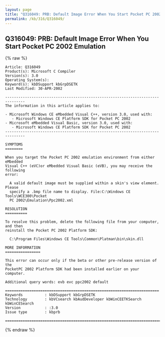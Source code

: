 ```yaml
---
layout: page
title: "Q316049: PRB: Default Image Error When You Start Pocket PC 2002 Emulation"
permalink: /kb/316/Q316049/
---
```


## Q316049: PRB: Default Image Error When You Start Pocket PC 2002 Emulation

{% raw %}

	Article: Q316049
	Product(s): Microsoft C Compiler
	Version(s): 3.0
	Operating System(s): 
	Keyword(s): kbDSupport kbGrpDSETK
	Last Modified: 30-APR-2002
	
	-------------------------------------------------------------------------------
	The information in this article applies to:
	
	- Microsoft Windows CE eMbedded Visual C++, version 3.0, used with:
	   - Microsoft Windows CE Platform SDK for Pocket PC 2002 
	- Microsoft eMbedded Visual Basic, version 3.0, used with:
	   - Microsoft Windows CE Platform SDK for Pocket PC 2002 
	-------------------------------------------------------------------------------
	
	SYMPTOMS
	========
	
	When you target the Pocket PC 2002 emulation environment from either eMbedded
	Visual C++ (eVC)or eMbedded Visual Basic (eVB), you may receive the following
	error:
	
	  A valid default image must be supplied within a skin's view element. Please
	  specify a .bmp file name to display. File:C:\Windows CE Tools\WCE300\Pocket
	  PC 2002\Emulation\Ppc2002.xml
	
	RESOLUTION
	==========
	
	To resolve this problem, delete the following file from your computer, and then
	reinstall the Pocket PC 2002 Platform SDK:
	
	  C:\Program Files\Windows CE Tools\Common\Platman\bin\skin.dll
	
	MORE INFORMATION
	================
	
	This error can occur only if the beta or other pre-release version of the
	PocketPC 2002 Platform SDK had been installed earlier on your computer.
	
	Additional query words: evb evc ppc2002 default
	
	======================================================================
	Keywords          : kbDSupport kbGrpDSETK 
	Technology        : kbVCsearch kbAudDeveloper kbWinCEETKSearch kbWinCESearch
	Version           : :3.0
	Issue type        : kbprb
	
	=============================================================================
	

{% endraw %}
